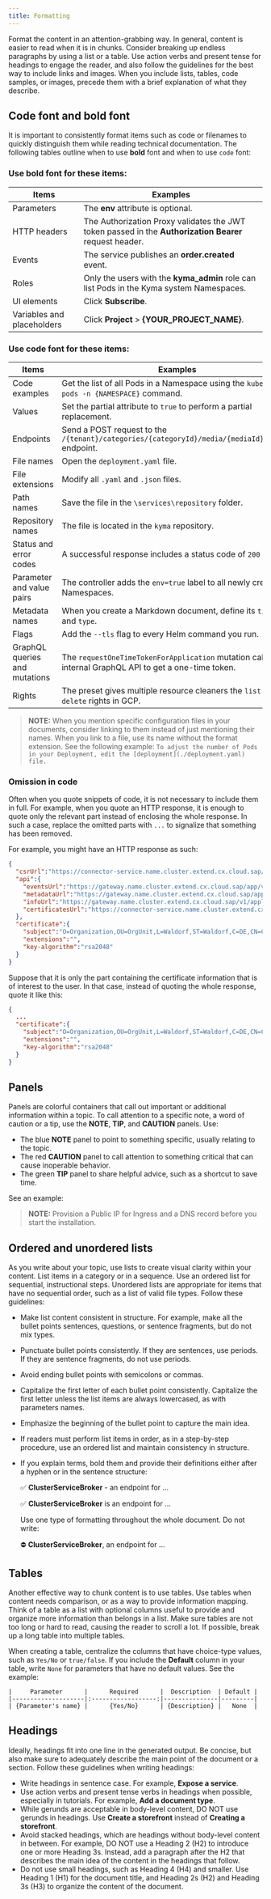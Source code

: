 ```yaml
---
title: Formatting
---
```


Format the content in an attention-grabbing way. In general, content is easier to read when it is in chunks. Consider breaking up endless paragraphs by using a list or a table. Use action verbs and present tense for headings to engage the reader, and also follow the guidelines for the best way to include links and images. When you include lists, tables, code samples, or images, precede them with a brief explanation of what they describe.

## Code font and bold font

It is important to consistently format items such as code or filenames to quickly distinguish them while reading technical documentation. The following tables outline when to use **bold** font and when to use `code` font:

### Use bold font for these items:

Items       | Examples
----------- | ----------------------------------------------------------------------
Parameters   | The **env** attribute is optional.
HTTP headers | The Authorization Proxy validates the JWT token passed in the **Authorization Bearer** request header.
Events       | The service publishes an **order.created** event.
Roles        | Only the users with the **kyma_admin** role can list Pods in the Kyma system Namespaces.
UI elements  | Click **Subscribe**.
Variables and placeholders | Click **Project** > **{YOUR_PROJECT_NAME}**.

### Use code font for these items:

Items                     | Examples
------------------------- | -----------------------------------------------------------------------------------------------
Code examples             | Get the list of all Pods in a Namespace using the `kubectl get pods -n {NAMESPACE}` command.
Values                    | Set the partial attribute to `true` to perform a partial replacement.
Endpoints                 | Send a POST request to the `/{tenant}/categories/{categoryId}/media/{mediaId}/commit` endpoint.
File names                | Open the `deployment.yaml` file.
File extensions           | Modify all `.yaml` and `.json` files.
Path names                | Save the file in the `\services\repository` folder.
Repository names          | The file is located in the `kyma` repository.
Status and error codes    | A successful response includes a status code of `200 OK`.
Parameter and value pairs | The controller adds the `env=true` label to all newly created Namespaces.
Metadata names            | When you create a Markdown document, define its `title` and `type`.
Flags                     | Add the `--tls` flag to every Helm command you run.
GraphQL queries and mutations   | The `requestOneTimeTokenForApplication` mutation calls the internal GraphQL API to get a one-time token. |
Rights                    | The preset gives multiple resource cleaners the `list` and `delete` rights in GCP.

>**NOTE:** When you mention specific configuration files in your documents, consider linking to them instead of just mentioning their names. When you link to a file, use its name without the format extension. See the following example:
> `To adjust the number of Pods in your Deployment, edit the [deployment](./deployment.yaml) file.`


### Omission in code

Often when you quote snippets of code, it is not necessary to include them in full. For example, when you quote an HTTP response, it is enough to quote only the relevant part instead of enclosing the whole response. In such a case, replace the omitted parts with `...` to signalize that something has been removed.

For example, you might have an HTTP response as such:

```json
{
  "csrUrl":"https://connector-service.name.cluster.extend.cx.cloud.sap/v1/applications/certificates?token=5o7ucwjz9vcpFlBsHJcwnnuL-rU8af1MsfQ6OlWTgauw7aB-xtSkXUn_ts0RtMMKhvlZVPridqmAPbf2mKC8YA==",
  "api":{
    "eventsUrl":"https://gateway.name.cluster.extend.cx.cloud.sap/app/v1/events",
    "metadataUrl":"https://gateway.name.cluster.extend.cx.cloud.sap/app/v1/metadata/services",
    "infoUrl":"https://gateway.name.cluster.extend.cx.cloud.sap/v1/applications/management/info",
    "certificatesUrl":"https://connector-service.name.cluster.extend.cx.cloud.sap/v1/applications/certificates"
  },
  "certificate":{
    "subject":"O=Organization,OU=OrgUnit,L=Waldorf,ST=Waldorf,C=DE,CN=CNAME",
    "extensions":"",
    "key-algorithm":"rsa2048"
  }
}
```

Suppose that it is only the part containing the certificate information that is of interest to the user. In that case, instead of quoting the whole response, quote it like this:
```json
{
  ...
  "certificate":{
    "subject":"O=Organization,OU=OrgUnit,L=Waldorf,ST=Waldorf,C=DE,CN=CNAME",
    "extensions":"",
    "key-algorithm":"rsa2048"
  }
}
```

## Panels

Panels are colorful containers that call out important or additional information within a topic. To call attention to a specific note, a word of caution or a tip, use the  **NOTE**, **TIP**, and **CAUTION** panels. Use:
- The blue **NOTE** panel to point to something specific, usually relating to the topic.
- The red **CAUTION** panel to call attention to something critical that can cause inoperable behavior.
- The green **TIP** panel to share helpful advice, such as a shortcut to save time.

See an example:

>**NOTE:** Provision a Public IP for Ingress and a DNS record before you start the installation.

## Ordered and unordered lists

As you write about your topic, use lists to create visual clarity within your content. List items in a category or in a sequence. Use an ordered list for sequential, instructional steps. Unordered lists are appropriate for items that have no sequential order, such as a list of valid file types. Follow these guidelines:

* Make list content consistent in structure. For example, make all the bullet points sentences, questions, or sentence fragments, but do not mix types.
* Punctuate bullet points consistently. If they are sentences, use periods. If they are sentence fragments, do not use periods.
* Avoid ending bullet points with semicolons or commas.
* Capitalize the first letter of each bullet point consistently. Capitalize the first letter unless the list items are always lowercased, as with parameters names.
* Emphasize the beginning of the bullet point to capture the main idea.
* If readers must perform list items in order, as in a step-by-step procedure, use an ordered list and maintain consistency in structure.
* If you explain terms, bold them and provide their definitions either after a hyphen or in the sentence structure:  

    ✅ **ClusterServiceBroker** - an endpoint for ...

    ✅ **ClusterServiceBroker** is an endpoint for ...

    Use one type of formatting throughout the whole document. Do not write:

    ⛔️ **ClusterServiceBroker**, an endpoint for ...

## Tables

Another effective way to chunk content is to use tables. Use tables when content needs comparison, or as a way to provide information mapping. Think of a table as a list with optional columns useful to provide and organize more information than belongs in a list. Make sure tables are not too long or hard to read, causing the reader to scroll a lot. If possible, break up a long table into multiple tables.

When creating a table, centralize the columns that have choice-type values, such as `Yes/No` or `true/false`. If you include the **Default** column in your table, write `None` for parameters that have no default values. See the example:
```
|     Parameter      |      Required      |  Description  | Default |
|--------------------|:------------------:|---------------|---------|
| {Parameter's name} |      {Yes/No}      | {Description} |   None  |
```

## Headings
Ideally, headings fit into one line in the generated output. Be concise, but also make sure to adequately describe the main point of the document or a section. Follow these guidelines when writing headings:

* Write headings in sentence case. For example, **Expose a service**.
* Use action verbs and present tense verbs in headings when possible, especially in tutorials. For example, **Add a document type**.
* While gerunds are acceptable in body-level content, DO NOT use gerunds in headings. Use **Create a storefront** instead of **Creating a storefront**.
* Avoid stacked headings, which are headings without body-level content in between. For example, DO NOT use a Heading 2 (H2) to introduce one or more Heading 3s. Instead, add a paragraph after the H2 that describes the main idea of the content in the headings that follow.
* Do not use small headings, such as Heading 4 (H4) and smaller. Use Heading 1 (H1) for the document title, and Heading 2s (H2) and Heading 3s (H3) to organize the content of the document.
